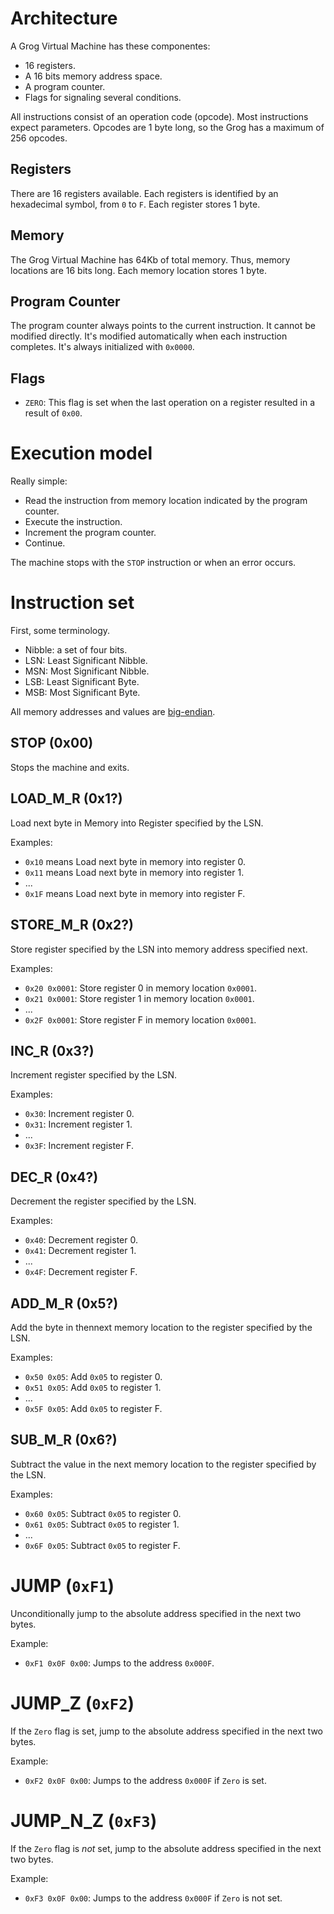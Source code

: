 
# Architecture

A Grog Virtual Machine has these componentes:

* 16 registers.
* A 16 bits memory address space.
* A program counter.
* Flags for signaling several conditions.

All instructions consist of an operation code (opcode). Most instructions expect parameters. Opcodes are 1 byte long, so the Grog has a maximum of 256 opcodes.

## Registers

There are 16 registers available. Each registers is identified by an hexadecimal symbol, 
from `0` to `F`. Each register stores 1 byte.

## Memory

The Grog Virtual Machine has 64Kb of total memory. Thus, memory locations are 16 bits long. Each memory location stores 1 byte.

## Program Counter

The program counter always points to the current instruction. It cannot be modified directly. 
It's modified automatically when each instruction completes. It's always initialized with 
`0x0000`.

## Flags

* `ZERO`: This flag is set when the last operation on a register resulted in a result of `0x00`.

# Execution model

Really simple:

* Read the instruction from memory location indicated by the program counter.
* Execute the instruction.
* Increment the program counter.
* Continue.

The machine stops with the `STOP` instruction or when an error occurs.

# Instruction set

First, some terminology.

* Nibble: a set of four bits.
* LSN: Least Significant Nibble.
* MSN: Most Significant Nibble.
* LSB: Least Significant Byte.
* MSB: Most Significant Byte.

All memory addresses and values are [big-endian](https://en.wikipedia.org/wiki/Endianness).

## STOP (0x00)

Stops the machine and exits.

## LOAD_M_R (0x1?)

Load next byte in Memory into Register specified by the LSN.

Examples: 

* `0x10` means Load next byte in memory into register 0. 
* `0x11` means Load next byte in memory into register 1. 
* ...
* `0x1F` means Load next byte in memory into register F. 

## STORE_M_R (0x2?)

Store register specified by the LSN into memory address specified next.

Examples: 

* `0x20 0x0001`: Store register 0 in memory location `0x0001`. 
* `0x21 0x0001`: Store register 1 in memory location `0x0001`.  
* ...
* `0x2F 0x0001`: Store register F in memory location `0x0001`.  

## INC_R (0x3?)

Increment register specified by the LSN.

Examples:

* `0x30`: Increment register 0. 
* `0x31`: Increment register 1. 
* ...
* `0x3F`: Increment register F. 

## DEC_R (0x4?)

Decrement the register specified by the LSN.

Examples:

* `0x40`: Decrement register 0. 
* `0x41`: Decrement register 1. 
* ...
* `0x4F`: Decrement register F. 

## ADD_M_R (0x5?)

Add the byte in thennext memory location to the register specified by the LSN.

Examples:

* `0x50 0x05`: Add `0x05` to register 0. 
* `0x51 0x05`: Add `0x05` to register 1. 
* ...
* `0x5F 0x05`: Add `0x05` to register F. 

## SUB_M_R (0x6?)

Subtract the value in the next memory location to the register specified by the LSN.

Examples:

* `0x60 0x05`: Subtract `0x05` to register 0. 
* `0x61 0x05`: Subtract `0x05` to register 1. 
* ...
* `0x6F 0x05`: Subtract `0x05` to register F. 

# JUMP (`0xF1`)

Unconditionally jump to the absolute address specified in the next two bytes.

Example:

* `0xF1 0x0F 0x00`: Jumps to the address `0x000F`.

# JUMP_Z (`0xF2`)

If the `Zero` flag is set, jump to the absolute address specified in the next two bytes.

Example:

* `0xF2 0x0F 0x00`: Jumps to the address `0x000F` if `Zero` is set.


# JUMP_N_Z (`0xF3`)

If the `Zero` flag is _not_ set, jump to the absolute address specified in the next two bytes.

Example:

* `0xF3 0x0F 0x00`: Jumps to the address `0x000F` if `Zero` is not set.
